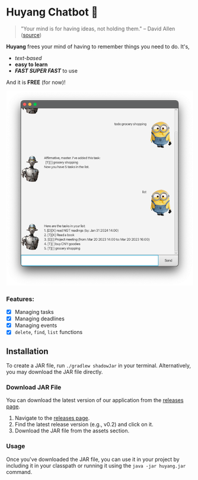 # Huyang Chatbot 🤖

> "Your mind is for having ideas, not holding them." – David Allen ([source](https://gettingthingsdone.com/))

**Huyang** frees your mind of having to remember things you need to do. It's,

- *text-based*
- **easy to learn**
- ***FAST SUPER FAST*** to use

And it is **FREE** (for now)!

![Huyang](docs/Ui.png)

### Features:

- [x] Managing tasks
- [x] Managing deadlines
- [x] Managing events
- [x] `delete`, `find`, `list` functions

## Installation

To create a JAR file, run `./gradlew shadowJar` in your terminal. Alternatively, you may download the JAR file directly.

### Download JAR File

You can download the latest version of our application from the [releases page](https://github.com/YourUsername/YourRepository/releases).

1. Navigate to the [releases page](https://github.com/hiivan/ip/releases).
2. Find the latest release version (e.g., v0.2) and click on it.
3. Download the JAR file from the assets section.

### Usage

Once you've downloaded the JAR file, you can use it in your project by including it in your classpath or running it using the `java -jar huyang.jar` command.
